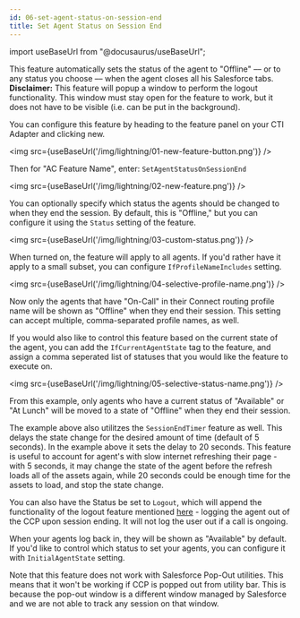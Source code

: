 ```yaml
---
id: 06-set-agent-status-on-session-end
title: Set Agent Status on Session End
---
```


import useBaseUrl from "@docusaurus/useBaseUrl";

This feature automatically sets the status of the agent to "Offline" –– or to any status you choose –– when the agent closes all his Salesforce tabs. **Disclaimer:** This feature will popup a window to perform the logout functionality. This window must stay open for the feature to work, but it does not have to be visible (i.e. can be put in the background).

You can configure this feature by heading to the feature panel on your CTI Adapter and clicking new.

<img src={useBaseUrl('/img/lightning/01-new-feature-button.png')} />

Then for "AC Feature Name", enter: `SetAgentStatusOnSessionEnd`

<img src={useBaseUrl('/img/lightning/02-new-feature.png')} />

You can optionally specify which status the agents should be changed to when they end the session. By default, this is "Offline," but you can configure it using the `Status` setting of the feature.

<img src={useBaseUrl('/img/lightning/03-custom-status.png')} />

When turned on, the feature will apply to all agents. If you'd rather have it apply to a small subset, you can configure `IfProfileNameIncludes` setting.

<img src={useBaseUrl('/img/lightning/04-selective-profile-name.png')} />

Now only the agents that have "On-Call" in their Connect routing profile name will be shown as "Offline" when they end their session. This setting can accept multiple, comma-separated profile names, as well.

If you would also like to control this feature based on the current state of the agent, you can add the `IfCurrentAgentState` tag to the feature, and assign a comma seperated list of statuses that you would like the feature to execute on.

<img src={useBaseUrl('/img/lightning/05-selective-status-name.png')} />

From this example, only agents who have a current status of "Available" or "At Lunch" will be moved to a state of "Offline" when they end their session.

The example above also utilitzes the `SessionEndTimer` feature as well. This delays the state change for the desired amount of time (default of 5 seconds). In the example above it sets the delay to 20 seconds. This feature is useful to account for agent's with slow internet refreshing their page - with 5 seconds, it may change the state of the agent before the refresh loads all of the assets again, while 20 seconds could be enough time for the assets to load, and stop the state change.

You can also have the Status be set to `Logout`, which will append the functionality of the logout feature mentioned [here](/docs/lightning/installation/01-installing-package-from-appexchange) - logging the agent out of the CCP upon session ending. It will not log the user out if a call is ongoing.

When your agents log back in, they will be shown as "Available" by default. If you'd like to control which status to set your agents, you can configure it with `InitialAgentState` setting.

Note that this feature does not work with Salesforce Pop-Out utilities. This means that it won't be working if CCP is popped out from utility bar. This is because the pop-out window is a different window managed by Salesforce and we are not able to track any session on that window.
